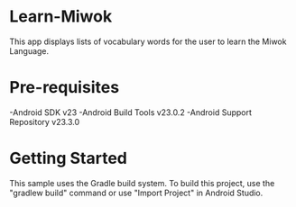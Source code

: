 # Learn-Miwok

This app displays lists of vocabulary words  for the user to learn the Miwok Language.
# Pre-requisites
-Android SDK v23
-Android Build Tools v23.0.2
-Android Support Repository v23.3.0
# Getting Started
This sample uses the Gradle build system. To build this project, use the "gradlew build" command or use "Import Project" in Android Studio.

